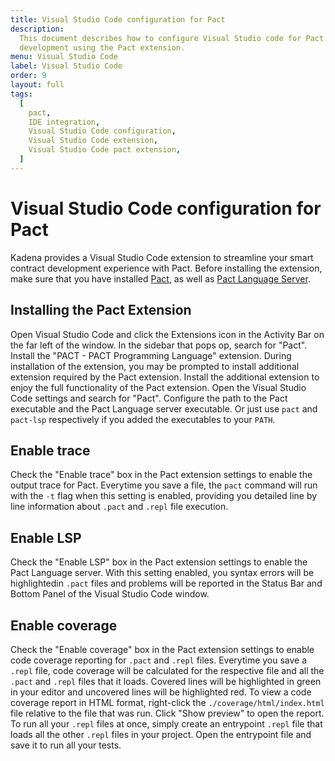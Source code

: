 ```yaml
---
title: Visual Studio Code configuration for Pact
description:
  This document describes how to configure Visual Studio code for Pact
  development using the Pact extension.
menu: Visual Studio Code
label: Visual Studio Code
order: 9
layout: full
tags:
  [
    pact,
    IDE integration,
    Visual Studio Code configuration,
    Visual Studio Code extension,
    Visual Studio Code pact extension,
  ]
---
```


# Visual Studio Code configuration for Pact

Kadena provides a Visual Studio Code extension to streamline your smart contract
development experience with Pact. Before installing the extension, make sure
that you have installed
[Pact](https://github.com/kadena-io/pact#installing-pact), as well as
[Pact Language Server](https://github.com/kadena-io/pact-lsp/releases).

## Installing the Pact Extension

Open Visual Studio Code and click the Extensions icon in the Activity Bar on the
far left of the window. In the sidebar that pops op, search for "Pact". Install
the "PACT - PACT Programming Language" extension. During installation of the
extension, you may be prompted to install additional extension required by the
Pact extension. Install the additional extension to enjoy the full functionality
of the Pact extension. Open the Visual Studio Code settings and search for
"Pact". Configure the path to the Pact executable and the Pact Language server
executable. Or just use `pact` and `pact-lsp` respectively if you added the
executables to your `PATH`.

## Enable trace

Check the "Enable trace" box in the Pact extension settings to enable the output
trace for Pact. Everytime you save a file, the `pact` command will run with the
`-t` flag when this setting is enabled, providing you detailed line by line
information about `.pact` and `.repl` file execution.

## Enable LSP

Check the "Enable LSP" box in the Pact extension settings to enable the Pact
Language server. With this setting enabled, you syntax errors will be
highlightedin `.pact` files and problems will be reported in the Status Bar and
Bottom Panel of the Visual Studio Code window.

## Enable coverage

Check the "Enable coverage" box in the Pact extension settings to enable code
coverage reporting for `.pact` and `.repl` files. Everytime you save a `.repl`
file, code coverage will be calculated for the respective file and all the
`.pact` and `.repl` files that it loads. Covered lines will be highlighted in
green in your editor and uncovered lines will be highlighted red. To view a code
coverage report in HTML format, right-click the `./coverage/html/index.html`
file relative to the file that was run. Click "Show preview" to open the report.
To run all your `.repl` files at once, simply create an entrypoint `.repl` file
that loads all the other `.repl` files in your project. Open the entrypoint file
and save it to run all your tests.
